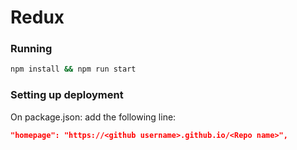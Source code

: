 # Redux

### Running

```bash
npm install && npm run start
```

### Setting up deployment
On package.json: add the following line:
```json
"homepage": "https://<github username>.github.io/<Repo name>",
```
